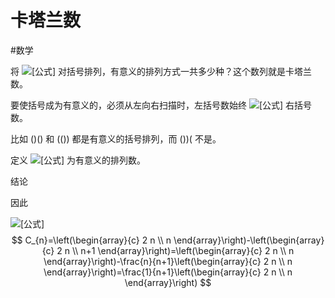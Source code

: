 # 卡塔兰数

#数学

将 ![[公式]](https://www.zhihu.com/equation?tex=n) 对括号排列，有意义的排列方式一共多少种？这个数列就是卡塔兰数。

要使括号成为有意义的，必须从左向右扫描时，左括号数始终 ![[公式]](https://www.zhihu.com/equation?tex=%5Cgeq) 右括号数。

比如 ()() 和 (()) 都是有意义的括号排列，而 ())( 不是。

定义 ![[公式]](https://www.zhihu.com/equation?tex=C_n) 为有意义的排列数。



结论

因此

![[公式]](https://www.zhihu.com/equation?tex=C_n%3D%7B2n%5Cchoose+n%7D-%7B2n%5Cchoose+n%2B1%7D%3D%7B2n%5Cchoose+n%7D-%5Cfrac%7Bn%7D%7Bn%2B1%7D%7B2n%5Cchoose+n%7D%3D%5Cfrac%7B1%7D%7Bn%2B1%7D%7B2n%5Cchoose+n%7D.+)
$$
C_{n}=\left(\begin{array}{c}
2 n \\
n
\end{array}\right)-\left(\begin{array}{c}
2 n \\
n+1
\end{array}\right)=\left(\begin{array}{c}
2 n \\
n
\end{array}\right)-\frac{n}{n+1}\left(\begin{array}{c}
2 n \\
n
\end{array}\right)=\frac{1}{n+1}\left(\begin{array}{c}
2 n \\
n
\end{array}\right)
$$
